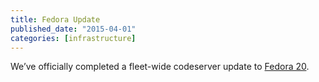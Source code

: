 ```yaml
---
title: Fedora Update
published_date: "2015-04-01"
categories: [infrastructure]
---
```

We’ve officially completed a fleet-wide codeserver update to [Fedora 20](https://docs.fedoraproject.org/en-US/fedora/latest/release-notes/).
